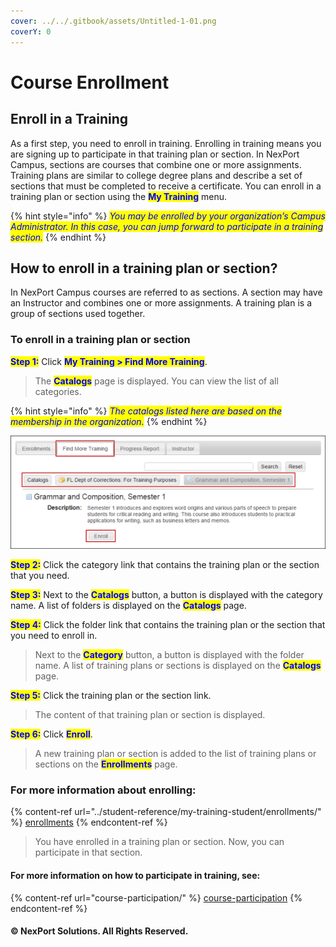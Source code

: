 ```yaml
---
cover: ../../.gitbook/assets/Untitled-1-01.png
coverY: 0
---
```


# Course Enrollment

## Enroll in a Training

As a first step, you need to enroll in training. Enrolling in training means you are signing up to participate in that training plan or section. In NexPort Campus, sections are courses that combine one or more assignments. Training plans are similar to college degree plans and describe a set of sections that must be completed to receive a certificate. You can enroll in a training plan or section using the <mark style="color:blue;">**My Training**</mark> menu.

{% hint style="info" %}
_<mark style="color:blue;">You may be enrolled by your organization’s Campus Administrator. In this case, you can jump forward to participate in a training section.</mark>_
{% endhint %}

## How to enroll in a training plan or section?

In NexPort Campus courses are referred to as sections. A section may have an Instructor and combines one or more assignments. A training plan is a group of sections used together.

### **To enroll in a training plan or section**

<mark style="color:blue;">**Step 1:**</mark>  Click <mark style="color:blue;">**My Training > Find More Training**</mark>.

> The <mark style="color:blue;">**Catalogs**</mark> page is displayed. You can view the list of all categories.

{% hint style="info" %}
_<mark style="color:blue;">The catalogs listed here are based on the membership in the organization.</mark>_
{% endhint %}

![Catalogs Screen](/.gitbook/assets/Training_Enroll_550x198.png)

<mark style="color:blue;">**Step 2:**</mark> Click the category link that contains the training plan or the section that you need.

<mark style="color:blue;">**Step 3:**</mark>  Next to the <mark style="color:blue;">**Catalogs**</mark> button, a button is displayed with the category name. A list of folders is displayed on the <mark style="color:blue;">**Catalogs**</mark> page.

<mark style="color:blue;">**Step 4:**</mark>  Click the folder link that contains the training plan or the section that you need to enroll in.

> Next to the <mark style="color:blue;">**Category**</mark> button, a button is displayed with the folder name. A list of training plans or sections is displayed on the <mark style="color:blue;">**Catalogs**</mark> page.

<mark style="color:blue;">**Step 5:**</mark>  Click the training plan or the section link.

> The content of that training plan or section is displayed.

<mark style="color:blue;">**Step 6:**</mark>  Click <mark style="color:blue;">**Enroll**</mark>.

> A new training plan or section is added to the list of training plans or sections on the <mark style="color:blue;">**Enrollments**</mark> page.

### For more information about enrolling:

{% content-ref url="../student-reference/my-training-student/enrollments/" %}
[enrollments](../student-reference/my-training-student/enrollments/)
{% endcontent-ref %}

> You have enrolled in a training plan or section. Now, you can participate in that section.&#x20;

#### For more information on how to participate in training, see:

{% content-ref url="course-participation/" %}
[course-participation](course-participation/)
{% endcontent-ref %}

#### © NexPort Solutions. All Rights Reserved.
